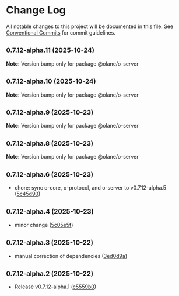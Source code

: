 # Change Log

All notable changes to this project will be documented in this file.
See [Conventional Commits](https://conventionalcommits.org) for commit guidelines.

## <small>0.7.12-alpha.11 (2025-10-24)</small>

**Note:** Version bump only for package @olane/o-server

## <small>0.7.12-alpha.10 (2025-10-24)</small>

**Note:** Version bump only for package @olane/o-server

## <small>0.7.12-alpha.9 (2025-10-23)</small>

**Note:** Version bump only for package @olane/o-server

## <small>0.7.12-alpha.8 (2025-10-23)</small>

**Note:** Version bump only for package @olane/o-server

## <small>0.7.12-alpha.6 (2025-10-23)</small>

- chore: sync o-core, o-protocol, and o-server to v0.7.12-alpha.5 ([5c45d90](https://github.com/olane-labs/olane/commit/5c45d90))

## <small>0.7.12-alpha.4 (2025-10-23)</small>

- minor change ([5c05e5f](https://github.com/olane-labs/olane/commit/5c05e5f))

## <small>0.7.12-alpha.3 (2025-10-22)</small>

- manual correction of dependencies ([3ed0d9a](https://github.com/olane-labs/olane/commit/3ed0d9a))

## <small>0.7.12-alpha.2 (2025-10-22)</small>

- Release v0.7.12-alpha.1 ([c5559b0](https://github.com/olane-labs/olane/commit/c5559b0))
